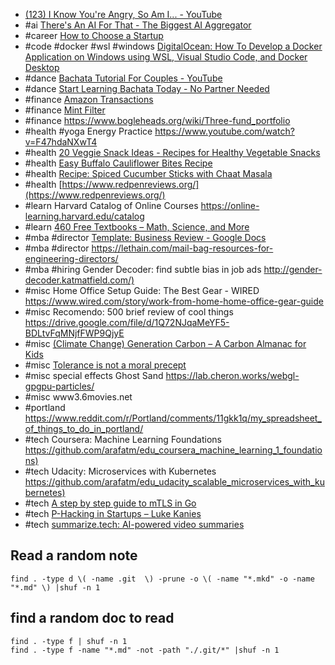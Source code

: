 - [(123) I Know You're Angry, So Am I... - YouTube](https://www.youtube.com/watch?v=TU96wCDHGKM)
- #ai [There's An AI For That - The Biggest AI Aggregator](https://theresanaiforthat.com/)
- #career [How to Choose a Startup](https://www.danhock.co/p/how-to-choose-a-startup)
- #code #docker #wsl #windows [DigitalOcean: How To Develop a Docker Application on Windows using WSL, Visual Studio Code, and Docker Desktop](https://www.digitalocean.com/community/tutorials/how-to-develop-a-docker-application-on-windows-using-wsl-visual-studio-code-and-docker-desktop)
- #dance [Bachata Tutorial For Couples - YouTube](https://www.youtube.com/watch?v=2PyZywgrQOQ)
- #dance [Start Learning Bachata Today - No Partner Needed](https://www.bachatadanceacademyonline.com/solo-bachata-class-page?cid=c60961d4-4e3f-4cf4-865b-4deebb5baee7)
- #finance [Amazon Transactions](https://www.amazon.com/cpe/yourpayments/transactions)
- #finance [Mint Filter](https://mint.intuit.com/transaction.event#location:{"startDate":"02/01/2021","endDate":"01/01/2022","query":"category=:Melissa"})
- #finance https://www.bogleheads.org/wiki/Three-fund_portfolio
- #health #yoga Energy Practice <https://www.youtube.com/watch?v=F47hdaNXwT4>
- #health [20 Veggie Snack Ideas - Recipes for Healthy Vegetable Snacks](https://www.thekitchn.com/healthy-vegetable-snacks-233565)
- #health [Easy Buffalo Cauliflower Bites Recipe](https://www.thekitchn.com/easy-3-ingredient-buffalo-cauliflower-bites-261643)
- #health [Recipe: Spiced Cucumber Sticks with Chaat Masala](https://www.thekitchn.com/recipe-spiced-cucumber-with-chaat-masala-recipes-from-the-kitchn-201289)
- #health [https://www.redpenreviews.org/](https://www.redpenreviews.org/)
- #learn Harvard Catalog of Online Courses <https://online-learning.harvard.edu/catalog>
- #learn [460 Free Textbooks – Math, Science, and More](https://www.freecodecamp.org/news/free-textbooks-math-science-and-more-online-pdf-for-college-and-high-school/)
- #mba #director [Template: Business Review - Google Docs](https://docs.google.com/document/d/12kqcGYQzkHpY884viKGsh3zeBioYYlMeFJQYx-vFibE/edit#)
- #mba #director https://lethain.com/mail-bag-resources-for-engineering-directors/
- #mba #hiring Gender Decoder: find subtle bias in job ads <http://gender-decoder.katmatfield.com/)>
- #misc Home Office Setup Guide: The Best Gear - WIRED <https://www.wired.com/story/work-from-home-home-office-gear-guide>
- #misc Recomendo: 500 brief review of cool things <https://drive.google.com/file/d/1Q72NJqaMeYF5-BDLtvFqMNjfFWP9QjyE>
- #misc [(Climate Change) Generation Carbon – A Carbon Almanac for Kids](https://thecarbonalmanac.org/kids/)
- #misc [Tolerance is not a moral precept](https://extranewsfeed.com/tolerance-is-not-a-moral-precept-1af7007d6376)
- #misc special effects Ghost Sand <https://lab.cheron.works/webgl-gpgpu-particles/>
- #misc www3.6movies.net
- #portland https://www.reddit.com/r/Portland/comments/11gkk1q/my_spreadsheet_of_things_to_do_in_portland/
- #tech Coursera: Machine Learning Foundations <https://github.com/arafatm/edu_coursera_machine_learning_1_foundations)>
- #tech Udacity: Microservices with Kubernetes <https://github.com/arafatm/edu_udacity_scalable_microservices_with_kubernetes)>
- #tech [A step by step guide to mTLS in Go](https://venilnoronha.io/a-step-by-step-guide-to-mtls-in-go)
- #tech [P-Hacking in Startups – Luke Kanies](https://lukekanies.com/p-hacking-in-startups/)
- #tech [summarize.tech: AI-powered video summaries](https://www.summarize.tech/)

## Read a random note

```
find . -type d \( -name .git  \) -prune -o \( -name "*.mkd" -o -name "*.md" \) |shuf -n 1
```

## find a random doc to read

```
find . -type f | shuf -n 1
find . -type f -name "*.md" -not -path "./.git/*" |shuf -n 1
```
